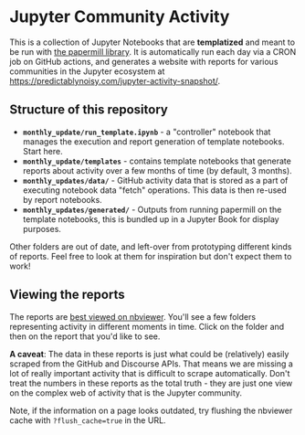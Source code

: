 # Jupyter Community Activity

This is a collection of Jupyter Notebooks that are **templatized** and meant to be run with [the papermill library](https://github.com/nteract/papermill).
It is automatically run each day via a CRON job on GitHub actions, and generates a website with reports for various communities in the Jupyter ecosystem at https://predictablynoisy.com/jupyter-activity-snapshot/.

## Structure of this repository

- **`monthly_update/run_template.ipynb`** - a "controller" notebook that manages the execution and report generation of template notebooks. Start here.
- **`monthly_update/templates`** - contains template notebooks that generate reports about activity over a few months of time (by default, 3 months).
- **`monthly_updates/data/`** - GitHub activity data that is stored as a part of executing notebook data "fetch" operations. This data is then re-used by report notebooks.
- **`monthly_updates/generated/`** - Outputs from running papermill on the template notebooks, this is bundled up in a Jupyter Book for display purposes.

Other folders are out of date, and left-over from prototyping different kinds of reports. Feel free to look at them for inspiration but don't expect them to work!

## Viewing the reports

The reports are [best viewed on nbviewer](https://nbviewer.jupyter.org/github/choldgraf/jupyter-activity-snapshot/blob/master/reports/). You'll see a few folders representing activity
in different moments in time. Click on the folder and then on the report that
you'd like to see.

**A caveat**: The data in these reports is just what could be (relatively) easily
scraped from the GitHub and Discourse APIs. That means we are missing a lot of really
important activity that is difficult to scrape automatically. Don't treat the numbers
in these reports as the total truth - they are just one view on the complex web of
activity that is the Jupyter community.

Note, if the information on a page looks outdated, try flushing the nbviewer cache with `?flush_cache=true` in the URL.

